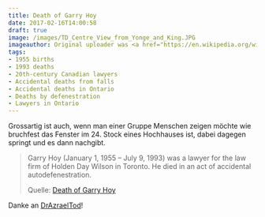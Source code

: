 ```yaml
---
title: Death of Garry Hoy
date: 2017-02-16T14:00:58
draft: true
image: /images/TD_Centre_View_from_Yonge_and_King.JPG
imageauthor: Original uploader was <a href="https://en.wikipedia.org/wiki/User:SimonP" class="extiw" title="en:User:SimonP">SimonP</a> at <a class="external text" href="http://en.wikipedia.org">en.wikipedia</a>
tags:
- 1955 births
- 1993 deaths
- 20th-century Canadian lawyers
- Accidental deaths from falls
- Accidental deaths in Ontario
- Deaths by defenestration
- Lawyers in Ontario
---
```


Grossartig ist auch, wenn man einer Gruppe Menschen zeigen möchte wie
bruchfest das Fenster im 24. Stock eines Hochhauses ist, dabei dagegen
springt und es dann nachgibt.

> Garry Hoy (January 1, 1955 – July 9, 1993) was a lawyer for the law firm of
> Holden Day Wilson in Toronto. He died in an act of accidental
> autodefenestration.
>
> Quelle: [Death of Garry Hoy](https://en.wikipedia.org/wiki/Death_of_Garry_Hoy)

Danke an [DrAzraelTod](https://twitter.com/DrAzraelTod)!
